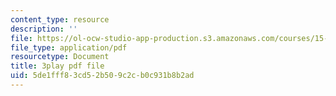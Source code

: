 ```yaml
---
content_type: resource
description: ''
file: https://ol-ocw-studio-app-production.s3.amazonaws.com/courses/15-031j-energy-decisions-markets-and-policies-spring-2012/5de1fff83cd52b509c2cb0c931b8b2ad_-WapZQ_LwFM.pdf
file_type: application/pdf
resourcetype: Document
title: 3play pdf file
uid: 5de1fff8-3cd5-2b50-9c2c-b0c931b8b2ad
---
```

